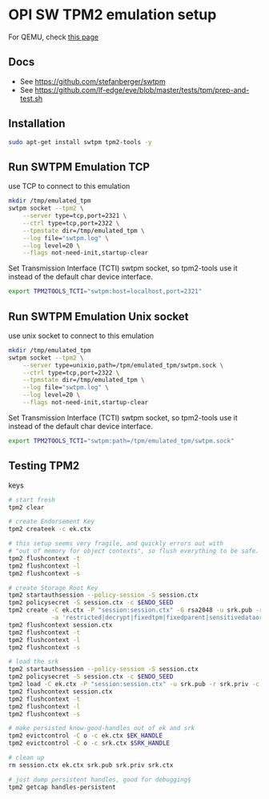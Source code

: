 # OPI SW TPM2 emulation setup

For QEMU, check [this page](./qemu_tpm_setup.md)

## Docs

- See <https://github.com/stefanberger/swtpm>
- See <https://github.com/lf-edge/eve/blob/master/tests/tpm/prep-and-test.sh>

## Installation

```bash
sudo apt-get install swtpm tpm2-tools -y
```

## Run SWTPM Emulation TCP

use TCP to connect to this emulation

```bash
mkdir /tmp/emulated_tpm
swtpm socket --tpm2 \
    --server type=tcp,port=2321 \
    --ctrl type=tcp,port=2322 \
    --tpmstate dir=/tmp/emulated_tpm \
    --log file="swtpm.log" \
    --log level=20 \
    --flags not-need-init,startup-clear
```

Set Transmission Interface (TCTI) swtpm socket, so tpm2-tools use it instead of the default char device interface.

```bash
export TPM2TOOLS_TCTI="swtpm:host=localhost,port=2321"
```

## Run SWTPM Emulation Unix socket

use unix socket to connect to this emulation

```bash
mkdir /tmp/emulated_tpm
swtpm socket --tpm2 \
    --server type=unixio,path=/tpm/emulated_tpm/swtpm.sock \
    --ctrl type=tcp,port=2322 \
    --tpmstate dir=/tmp/emulated_tpm \
    --log file="swtpm.log" \
    --log level=20 \
    --flags not-need-init,startup-clear
```

Set Transmission Interface (TCTI) swtpm socket, so tpm2-tools use it instead of the default char device interface.

```bash
export TPM2TOOLS_TCTI="swtpm:path=/tpm/emulated_tpm/swtpm.sock"
```

## Testing TPM2

keys

```bash
# start fresh
tpm2 clear

# create Endorsement Key
tpm2 createek -c ek.ctx

# this setup seems very fragile, and quickly errors out with
# "out of memory for object contexts", so flush everything to be safe.
tpm2 flushcontext -t
tpm2 flushcontext -l
tpm2 flushcontext -s

# create Storage Root Key
tpm2 startauthsession --policy-session -S session.ctx
tpm2 policysecret -S session.ctx -c $ENDO_SEED
tpm2 create -C ek.ctx -P "session:session.ctx" -G rsa2048 -u srk.pub -r srk.priv \
            -a 'restricted|decrypt|fixedtpm|fixedparent|sensitivedataorigin|userwithauth'
tpm2 flushcontext session.ctx
tpm2 flushcontext -t
tpm2 flushcontext -l
tpm2 flushcontext -s

# load the srk
tpm2 startauthsession --policy-session -S session.ctx
tpm2 policysecret -S session.ctx -c $ENDO_SEED
tpm2 load -C ek.ctx -P "session:session.ctx" -u srk.pub -r srk.priv -c srk.ctx
tpm2 flushcontext session.ctx
tpm2 flushcontext -t
tpm2 flushcontext -l
tpm2 flushcontext -s

# make persisted know-good-handles out of ek and srk
tpm2 evictcontrol -C o -c ek.ctx $EK_HANDLE
tpm2 evictcontrol -C o -c srk.ctx $SRK_HANDLE

# clean up
rm session.ctx ek.ctx srk.pub srk.priv srk.ctx

# just dump persistent handles, good for debugging§
tpm2 getcap handles-persistent
```
